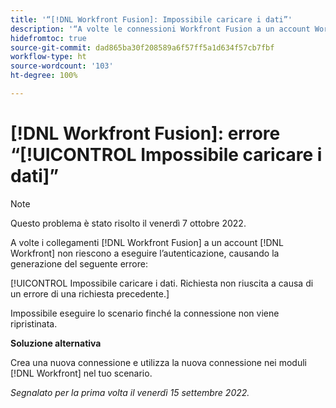 ```yaml
---
title: '“[!DNL Workfront Fusion]: Impossibile caricare i dati”'
description: '“A volte le connessioni Workfront Fusion a un account Workfront non riescono a eseguire l’autenticazione, causando la generazione del seguente errore: Impossibile caricare i dati. Richiesta non riuscita a causa di un errore di una richiesta precedente.”'
hidefromtoc: true
source-git-commit: dad865ba30f208589a6f57ff5a1d634f57cb7fbf
workflow-type: ht
source-wordcount: '103'
ht-degree: 100%

---
```



# [!DNL Workfront Fusion]: errore “[!UICONTROL Impossibile caricare i dati]”

>[!NOTE]
>
>Questo problema è stato risolto il venerdì 7 ottobre 2022.

A volte i collegamenti [!DNL Workfront Fusion] a un account [!DNL Workfront] non riescono a eseguire l’autenticazione, causando la generazione del seguente errore:

[!UICONTROL Impossibile caricare i dati. Richiesta non riuscita a causa di un errore di una richiesta precedente.]

Impossibile eseguire lo scenario finché la connessione non viene ripristinata.

**Soluzione alternativa**

Crea una nuova connessione e utilizza la nuova connessione nei moduli [!DNL Workfront] nel tuo scenario.

_Segnalato per la prima volta il venerdì 15 settembre 2022._
